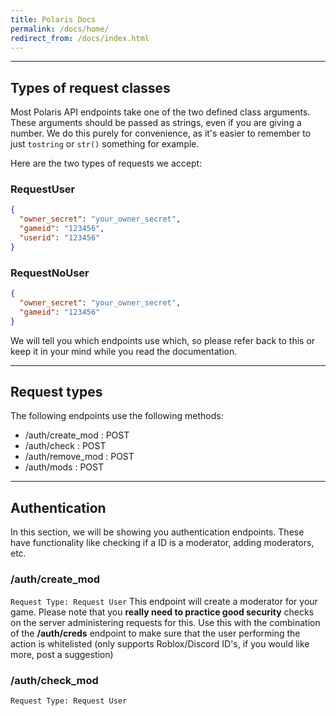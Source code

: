 ```yaml
---
title: Polaris Docs
permalink: /docs/home/
redirect_from: /docs/index.html
---
```


___

## Types of request classes
Most Polaris API endpoints take one of the two defined class arguments. These arguments should be passed as strings, even if you are giving a number. We do this purely for convenience, as it's easier to remember to just ```tostring``` or ```str()``` something for example.

Here are the two types of requests we accept:
### RequestUser
```json
{
  "owner_secret": "your_owner_secret",
  "gameid": "123456",
  "userid": "123456"
}
```

### RequestNoUser
```json
{
  "owner_secret": "your_owner_secret",
  "gameid": "123456"
}
```

We will tell you which endpoints use which, so please refer back to this or keep it in your mind while you read the documentation.

___

## Request types
The following endpoints use the following methods:

- /auth/create_mod : POST
- /auth/check : POST 
- /auth/remove_mod : POST
- /auth/mods : POST

___

## Authentication
In this section, we will be showing you authentication endpoints. These have functionality like checking if a ID is a moderator, adding moderators, etc.

### /auth/create_mod
`Request Type: Request User`
This endpoint will create a moderator for your game. Please note that you **really need to practice good security** checks on the server administering requests for this. Use this with the combination of the **/auth/creds** endpoint to make sure that the user performing the action is whitelisted (only supports Roblox/Discord ID's, if you would like more, post a suggestion)

### /auth/check_mod
`Request Type: Request User`

